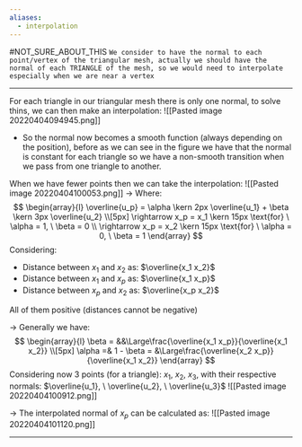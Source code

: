 ```yaml
---
aliases:
  - interpolation
---
```

#NOT_SURE_ABOUT_THIS `We consider to have the normal to each point/vertex of the triangular mesh, actually we should have the normal of each TRIANGLE of the mesh, so we would need to interpolate especially when we are near a vertex`

----
For each triangle in our triangular mesh there is only one normal, to solve thins, we can then make an interpolation:
![[Pasted image 20220404094945.png]]
- So the normal now becomes a smooth function (always depending on the position), before as we can see in the figure we have that the normal is constant for each triangle so we have a non-smooth transition when we pass from one triangle to another.

When we have fewer points then we can take the interpolation:
![[Pasted image 20220404100053.png]]
-> Where:
$$
\begin{array}{l}
\overline{u_p} = \alpha \kern 2px \overline{u_1} + \beta \kern 3px \overline{u_2}
\\[5px]
\rightarrow x_p = x_1 \kern 15px \text{for} \ \alpha = 1, \ \beta = 0
\\
\rightarrow x_p = x_2 \kern 15px \text{for} \ \alpha = 0, \ \beta = 1
\end{array}
$$
Considering:
- Distance between $x_1$ and $x_2$ as: $\overline{x_1 x_2}$
- Distance between $x_1$ and $x_p$ as: $\overline{x_1 x_p}$
- Distance between $x_p$ and $x_2$ as: $\overline{x_p x_2}$

All of them positive (distances cannot be negative)

-> Generally we have:
$$
\begin{array}{l}
\beta = &&\Large\frac{\overline{x_1 x_p}}{\overline{x_1 x_2}}
\\[5px]
\alpha =& 1 - \beta = &\Large\frac{\overline{x_2 x_p}}{\overline{x_1 x_2}}
\end{array}
$$
Considering now 3 points (for a triangle): $x_1, \ x_2, \ x_3$, with their respective normals: $\overline{u_1}, \ \overline{u_2}, \ \overline{u_3}$
![[Pasted image 20220404100912.png]]

-> The interpolated normal of $x_p$ can be calculated as:
![[Pasted image 20220404101120.png]]

---